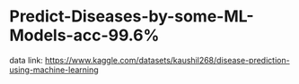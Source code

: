 # Predict-Diseases-by-some-ML-Models-acc-99.6%
data link: https://www.kaggle.com/datasets/kaushil268/disease-prediction-using-machine-learning
